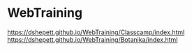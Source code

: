 # WebTraining
https://dshepett.github.io/WebTraining/Classcamp/index.html
https://dshepett.github.io/WebTraining/Botanika/index.html
